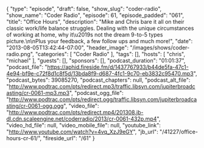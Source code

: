 {
  "type": "episode",
  "draft": false,
  "show_slug": "coder-radio",
  "show_name": "Coder Radio",
  "episode": 61,
  "episode_padded": "061",
  "title": "Office Hours",
  "description": "Mike and Chris bare it all on their classic work/life balance struggles. Dealing with the unique circumstances of working at home, why it\u2019s not the dream 9-to-5 types picture.\n\nPlus your feedback, a few follow ups and much more!",
  "date": "2013-08-05T13:42:44-07:00",
  "header_image": "/images/shows/coder-radio.png",
  "categories": [
    "Coder Radio"
  ],
  "tags": [],
  "hosts": [
    "chris",
    "michael"
  ],
  "guests": [],
  "sponsors": [],
  "podcast_duration": "01:01:37",
  "podcast_file": "https://aphid.fireside.fm/d/1437767933/b44de5fa-47c1-4e94-bf9e-c72f8d1c8f5d/13bda8f9-d687-4fc1-9c70-eb3832c95470.mp3",
  "podcast_bytes": 39085270,
  "podcast_chapters": null,
  "podcast_alt_file": "http://www.podtrac.com/pts/redirect.mp3/traffic.libsyn.com/jupiterbroadcasting/cr-0061-mp3.mp3",
  "podcast_ogg_file": "http://www.podtrac.com/pts/redirect.ogg/traffic.libsyn.com/jupiterbroadcasting/cr-0061-ogg.ogg",
  "video_file": "http://www.podtrac.com/pts/redirect.mp4/201308.jb-dl.cdn.scaleengine.net/coderradio/2013/cr-0061-432p.mp4",
  "video_hd_file": null,
  "video_mobile_file": null,
  "youtube_link": "http://www.youtube.com/watch?v=4vq_XzJ9eGY",
  "jb_url": "/41227/office-hours-cr-61/",
  "fireside_url": "/61"
}

